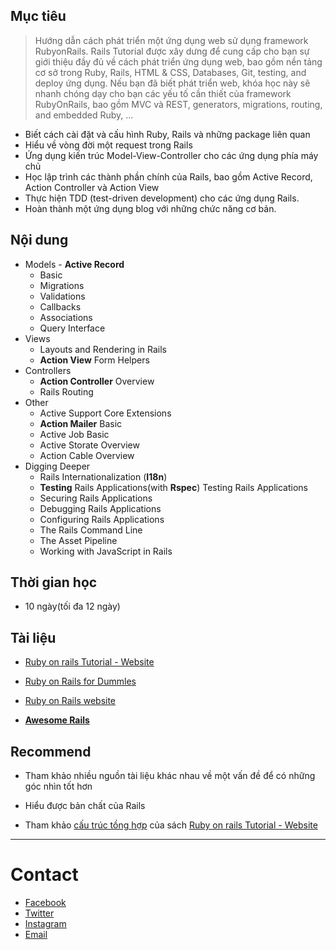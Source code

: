 ## Mục tiêu

> Hướng dẫn cách phát triển một ứng dụng web sử dụng framework RubyonRails. Rails Tutorial được xây dưng để cung cấp cho bạn sự giới thiệu đầy đủ về cách phát triển ứng dụng web, bao gồm nền tảng cơ sở trong Ruby, Rails, HTML & CSS, Databases, Git, testing, and deploy ứng dụng. Nếu bạn đã biết phát triển web, khóa học này sẽ nhanh chóng dạy cho bạn các yếu tố cần thiết của framework RubyOnRails, bao gồm MVC và REST, generators, migrations, routing, and embedded Ruby, ...

* Biết cách cài đặt và cấu hình Ruby, Rails và những package liên quan
* Hiểu về vòng đời một request trong Rails
* Ứng dụng kiến ​​trúc Model-View-Controller cho các ứng dụng phía máy chủ
* Học lập trình các thành phần chính của Rails, bao gồm Active Record, Action Controller và Action View
* Thực hiện TDD (test-driven development) cho các ứng dụng Rails.
* Hoàn thành một ứng dụng blog với những chức năng cơ bản.

## Nội dung

* Models - **Active Record**
    * Basic
    * Migrations
    * Validations
    * Callbacks
    * Associations
    * Query Interface
* Views
    * Layouts and Rendering in Rails
    * **Action View** Form Helpers
* Controllers
    * **Action Controller** Overview
    * Rails Routing
* Other
    * Active Support Core Extensions
    * **Action Mailer** Basic
    * Active Job Basic
    * Active Storate Overview
    * Action Cable Overview
* Digging Deeper
    * Rails Internationalization (**I18n**)
    * **Testing** Rails Applications(with **Rspec**)
    Testing Rails Applications
    * Securing Rails Applications
    * Debugging Rails Applications
    * Configuring Rails Applications
    * The Rails Command Line
    * The Asset Pipeline
    * Working with JavaScript in Rails

## Thời gian học

* 10 ngày(tối đa 12 ngày)

## Tài liệu

* [Ruby on rails Tutorial - Website](https://www.learnenough.com/ruby-on-rails-4th-edition-tutorial/beginning)

* [Ruby on Rails for Dummles](https://drive.google.com/open?id=1_HDm6HFDRMJyFJpaYlWyOqtV8heuldmz)

* [Ruby on Rails website](https://rubyonrails.org/)

* **[Awesome Rails](https://github.com/gramantin/awesome-rails#readme)**
## Recommend

* Tham khảo nhiều nguồn tài liệu khác nhau về một vấn đề để có những góc nhìn tốt hơn

* Hiểu được bản chất của Rails

* Tham khảo [cấu trúc tồng hợp](./rails-tutorial-book.md) của sách [Ruby on rails Tutorial - Website](https://www.learnenough.com/ruby-on-rails-4th-edition-tutorial/beginning)

***
# Contact

* [Facebook](https://www.facebook.com/mrhoangpn)
* [Twitter](https://twitter.com/Hoangphamngoc2)
* [Instagram](https://www.instagram.com/be_thelegend/)
* [Email](mailto:pnhoang.bk@gmail.com?subject=[Github])